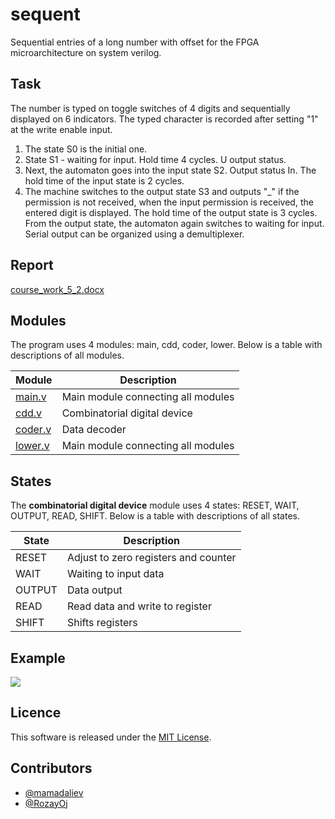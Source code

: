 # sequent
Sequential entries of a long number with offset for the FPGA microarchitecture on system verilog.

## Task
The number is typed on toggle switches of 4 digits and sequentially displayed on 6 indicators. The typed character is recorded after setting "1" at the write enable input.

1. The state S0 is the initial one.
2. State S1 - waiting for input. Hold time 4 cycles. U output status.
3. Next, the automaton goes into the input state S2. Output status In. The hold time of the input state is 2 cycles.
4. The machine switches to the output state S3 and outputs "_" if the permission is not received, when the input permission is received, the entered digit is displayed. The hold time of the output state is 3 cycles. From the output state, the automaton again switches to waiting for input. Serial output can be organized using a demultiplexer.

## Report
[course_work_5_2.docx](https://github.com/mamadaliev/sequent/files/11584435/course_work_5_2.docx)

## Modules
The program uses 4 modules: main, cdd, coder, lower. Below is a table with descriptions of all modules.

| Module | Description |
| --- | --- |
| [main.v](src/main.v) | Main module connecting all modules |
| [cdd.v](src/cdd.v) | Combinatorial digital device |
| [coder.v](src/coder.v) | Data decoder |
| [lower.v](src/lower.v) | Main module connecting all modules |

## States
The **combinatorial digital device** module uses 4 states: RESET, WAIT, OUTPUT, READ, SHIFT. Below is a table with descriptions of all states.

| State | Description |
| --- | --- |
| RESET | Adjust to zero registers and counter |
| WAIT | Waiting to input data |
| OUTPUT | Data output |
| READ | Read data and write to register |
| SHIFT | Shifts registers |

## Example
<img src="https://i.ibb.co/VBcBk2R/test.png">

## Licence
This software is released under the [MIT License](http://mitlicense.org).

## Contributors
- [@mamadaliev](https://github.com/mamadaliev)
- [@RozayOj](https://github.com/RozayOj)
